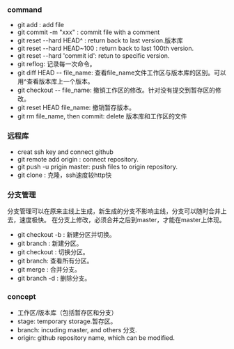 ### command
- git add : add file
- git commit -m "xxx" : commit file with a comment
- git reset --hard HEAD^ : return back to last version.版本库
- git reset --hard HEAD~100 : return back to last 100th version.
- git reset --hard 'commit id': retun to specific version. 
- git reflog: 记录每一次命令。
- git diff HEAD -- file_name: 查看file_name文件工作区与版本库的区别。可以用^查看版本库上一个版本。
- git checkout -- file_name: 撤销工作区的修改。针对没有提交到暂存区的修改。
- git reset HEAD file_name: 撤销暂存版本。
- git rm file_name, then commit: delete 版本库和工作区的文件

### 远程库
- creat ssh key and connect github
- git remote add origin <ssh link>: connect repository.
- git push -u prigin master: push files to origin repository.
- git clone <ssh link>: 克隆，ssh速度较http快

### 分支管理
分支管理可以在原来主线上生成，新生成的分支不影响主线，分支可以随时合并上去，速度极快。
在分支上修改，必须合并之后到master，才能在master上体现。
- git checkout -b <branch>: 新建分区并切换。
- git branch <branch>: 新建分区。
- git checkout <branch>: 切换分区。
- git branch: 查看所有分区。
- git merge <branch>: 合并分支。
- git branch -d <branch>: 删除分支。


### concept
- 工作区/版本库（包括暂存区和分支）
- stage: temporary storage.暂存区。
- branch: incuding master, and others 分支.
- origin: github repository name, which can be modified.

